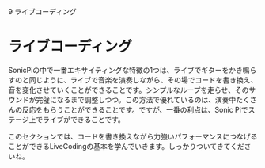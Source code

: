 9 ライブコーディング

# ライブコーディング

SonicPiの中で一番エキサイティングな特徴の1つは、ライブでギターをかき鳴らすのと同じように、ライブで音楽を演奏しながら、その場でコードを書き換え、音を変化させていくことができることです。シンプルなループを走らせ、そのサウンドが完璧になるまで調整しつつ。この方法で優れているのは、演奏中たくさんの反応をもらうことができることです。ですが、一番の利点は、Sonic Piでステージ上でライブができることです。

このセクションでは、コードを書き換えながら力強いパフォーマンスにつなげることができるLiveCodingの基本を学んでいきます。しっかりついてきてくださいね。
